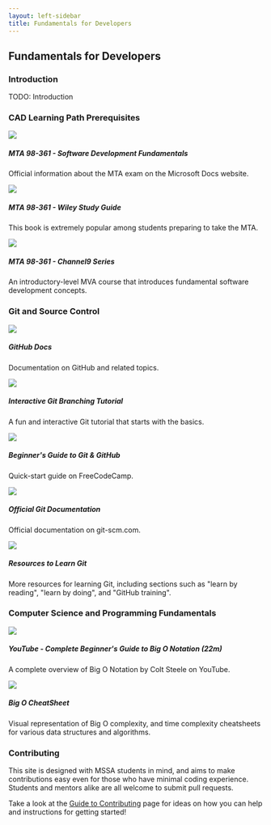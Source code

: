 ```yaml
---
layout: left-sidebar
title: Fundamentals for Developers
---
```


## Fundamentals for Developers

### Introduction

TODO: Introduction

### CAD Learning Path Prerequisites

<div class="resource-row">
    <div class="resource-div">
        <a href="https://docs.microsoft.com/en-us/learn/certifications/exams/98-361" target="_blank">
            <img class="resource-image" src="images/mta-98-361-badge.jpg">
        </a>
        <h5 class="resource-title">MTA 98-361 - Software Development Fundamentals</h5>
        <p class="resource-description">
            Official information about the MTA exam on the Microsoft Docs website.
        </p>
    </div>
    <div class="resource-div">
        <a href="https://www.wiley.com/en-us/Exam+98+361+MTA+Software+Development+Fundamentals-p-9780470889114" target="_blank">
            <img class="resource-image" src="images/mta-98-361-wiley-book.jpg">
        </a>
        <h5 class="resource-title">MTA 98-361 - Wiley Study Guide</h5>
        <p class="resource-description">
            This book is extremely popular among students preparing to take the MTA.
        </p>
    </div>
    <div class="resource-div">
        <a href="https://channel9.msdn.com/Series/software-development-fundamentals" target="_blank">
            <img class="resource-image" src="images/mta-98-361-channel9.jpg">
        </a>
        <h5 class="resource-title">MTA 98-361 - Channel9 Series</h5>
        <p class="resource-description">
            An introductory-level MVA course that introduces fundamental software development concepts.
        </p>
    </div>
</div>

### Git and Source Control

<div class="resource-row">
    <div class="resource-div">
        <a href="https://docs.github.com/en" target="_blank">
            <img class="resource-image" src="images/git-github-docs.jpg">
        </a>
        <h5 class="resource-title">GitHub Docs</h5>
        <p class="resource-description">
            Documentation on GitHub and related topics.
        </p>
    </div>
    <div class="resource-div">
        <a href="https://learngitbranching.js.org/" target="_blank">
            <img class="resource-image" src="images/git-learngitbranching-js-org.jpg">
        </a>
        <h5 class="resource-title">Interactive Git Branching Tutorial</h5>
        <p class="resource-description">
            A fun and interactive Git tutorial that starts with the basics.
        </p>
    </div>
    <div class="resource-div">
        <a href="https://www.freecodecamp.org/news/the-beginners-guide-to-git-github/" target="_blank">
            <img class="resource-image" src="images/git-beginners-guide-article.jpg">
        </a>
        <h5 class="resource-title">Beginner's Guide to Git & GitHub</h5>
        <p class="resource-description">
            Quick-start guide on FreeCodeCamp.
        </p>
    </div>
    <div class="resource-div">
        <a href="https://git-scm.com/doc" target="_blank">
            <img class="resource-image" src="images/git-documentation.jpg">
        </a>
        <h5 class="resource-title">Official Git Documentation</h5>
        <p class="resource-description">
            Official documentation on git-scm.com.
        </p>
    </div>
    <div class="resource-div">
        <a href="https://try.github.io/" target="_blank">
            <img class="resource-image" src="images/git-resources.jpg">
        </a>
        <h5 class="resource-title">Resources to Learn Git</h5>
        <p class="resource-description">
            More resources for learning Git, including sections such as "learn by reading", "learn by doing", and "GitHub training".
        </p>
    </div>
</div>

### Computer Science and Programming Fundamentals

<div class="resource-row">
    <div class="resource-div">
        <a href="https://www.youtube.com/watch?v=kS_gr2_-ws8" target="_blank">
            <img class="resource-image" src="images/bigo-youtube-coltsteele.jpg">
        </a>
        <h5 class="resource-title">YouTube - Complete Beginner's Guide to Big O Notation (22m)</h5>
        <p class="resource-description">
            A complete overview of Big O Notation by Colt Steele on YouTube.
        </p>
    </div>
    <div class="resource-div">
        <a href="https://www.bigocheatsheet.com/" target="_blank">
            <img class="resource-image" src="images/bigo-cheatsheet.jpg">
        </a>
        <h5 class="resource-title">Big O CheatSheet</h5>
        <p class="resource-description">
            Visual representation of Big O complexity, and time complexity cheatsheets for various data structures and algorithms.
        </p>
    </div>
</div>

### Contributing

This site is designed with MSSA students in mind, and aims to make contributions easy even for those who have minimal coding experience.  Students and mentors alike are all welcome to submit pull requests.

Take a look at the [Guide to Contributing](https://mssablog.github.io/contributing.html) page for ideas on how you can help and instructions for getting started!